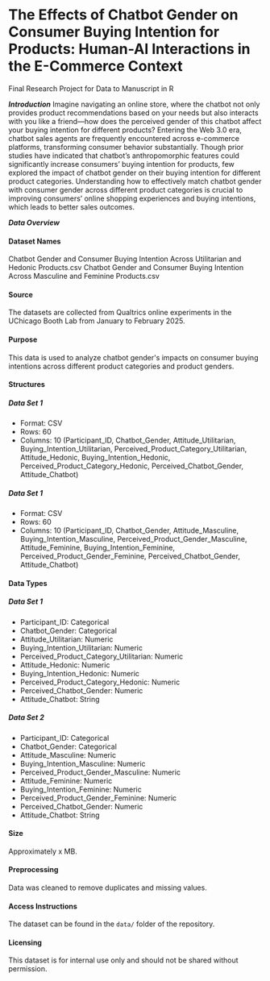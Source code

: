 # The Effects of Chatbot Gender on Consumer Buying Intention for Products: Human-AI Interactions in the E-Commerce Context

Final Research Project for Data to Manuscript in R

***Introduction***
Imagine navigating an online store, where the chatbot not only provides product recommendations based on your needs but also interacts with you like a friend—how does the perceived gender of this chatbot affect your buying intention for different products? Entering the Web 3.0 era, chatbot sales agents are frequently encountered across e-commerce platforms, transforming consumer behavior substantially. Though prior studies have indicated that chatbot’s anthropomorphic features could significantly increase consumers’ buying intention for products, few explored the impact of chatbot gender on their buying intention for different product categories. Understanding how to effectively match chatbot gender with consumer gender across different product categories is crucial to improving consumers’ online shopping experiences and buying intentions, which leads to better sales outcomes. 	

***Data Overview***
#### Dataset Names
Chatbot Gender and Consumer Buying Intention Across Utilitarian and Hedonic Products.csv
Chatbot Gender and Consumer Buying Intention Across Masculine and Feminine Products.csv

#### Source
The datasets are collected from Qualtrics online experiments in the UChicago Booth Lab from January to February 2025.

#### Purpose
This data is used to analyze chatbot gender's impacts on consumer buying intentions across different product categories and product genders.

#### Structures

##### Data Set 1
- Format: CSV
- Rows: 60
- Columns: 10 (Participant_ID, Chatbot_Gender, Attitude_Utilitarian, Buying_Intention_Utilitarian, Perceived_Product_Category_Utilitarian, Attitude_Hedonic, Buying_Intention_Hedonic, Perceived_Product_Category_Hedonic, Perceived_Chatbot_Gender, Attitude_Chatbot)

##### Data Set 1
- Format: CSV
- Rows: 60
- Columns: 10 (Participant_ID, Chatbot_Gender, Attitude_Masculine, Buying_Intention_Masculine, Perceived_Product_Gender_Masculine, Attitude_Feminine, Buying_Intention_Feminine, Perceived_Product_Gender_Feminine, Perceived_Chatbot_Gender, Attitude_Chatbot)

#### Data Types

##### Data Set 1
- Participant_ID: Categorical
- Chatbot_Gender: Categorical
- Attitude_Utilitarian: Numeric
- Buying_Intention_Utilitarian: Numeric
- Perceived_Product_Category_Utilitarian: Numeric
- Attitude_Hedonic: Numeric
- Buying_Intention_Hedonic: Numeric
- Perceived_Product_Category_Hedonic: Numeric
- Perceived_Chatbot_Gender: Numeric
- Attitude_Chatbot: String

##### Data Set 2
- Participant_ID: Categorical
- Chatbot_Gender: Categorical
- Attitude_Masculine: Numeric
- Buying_Intention_Masculine: Numeric
- Perceived_Product_Gender_Masculine: Numeric
- Attitude_Feminine: Numeric
- Buying_Intention_Feminine: Numeric
- Perceived_Product_Gender_Feminine: Numeric
- Perceived_Chatbot_Gender: Numeric
- Attitude_Chatbot: String

#### Size
Approximately x MB.

#### Preprocessing
Data was cleaned to remove duplicates and missing values.

#### Access Instructions
The dataset can be found in the `data/` folder of the repository.

#### Licensing
This dataset is for internal use only and should not be shared without permission.
